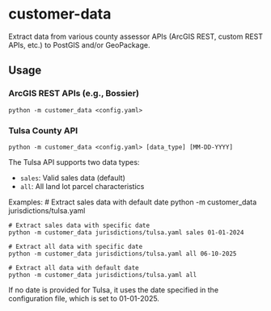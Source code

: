 # customer-data

Extract data from various county assessor APIs (ArcGIS REST, custom REST APIs, etc.) to PostGIS and/or GeoPackage.

## Usage

### ArcGIS REST APIs (e.g., Bossier)
    python -m customer_data <config.yaml>

### Tulsa County API
    python -m customer_data <config.yaml> [data_type] [MM-DD-YYYY]

The Tulsa API supports two data types:
- `sales`: Valid sales data (default)
- `all`: All land lot parcel characteristics

Examples:
    # Extract sales data with default date
    python -m customer_data jurisdictions/tulsa.yaml
    
    # Extract sales data with specific date
    python -m customer_data jurisdictions/tulsa.yaml sales 01-01-2024
    
    # Extract all data with specific date
    python -m customer_data jurisdictions/tulsa.yaml all 06-10-2025
    
    # Extract all data with default date
    python -m customer_data jurisdictions/tulsa.yaml all

If no date is provided for Tulsa, it uses the date specified in the configuration file, which is set to 01-01-2025. 